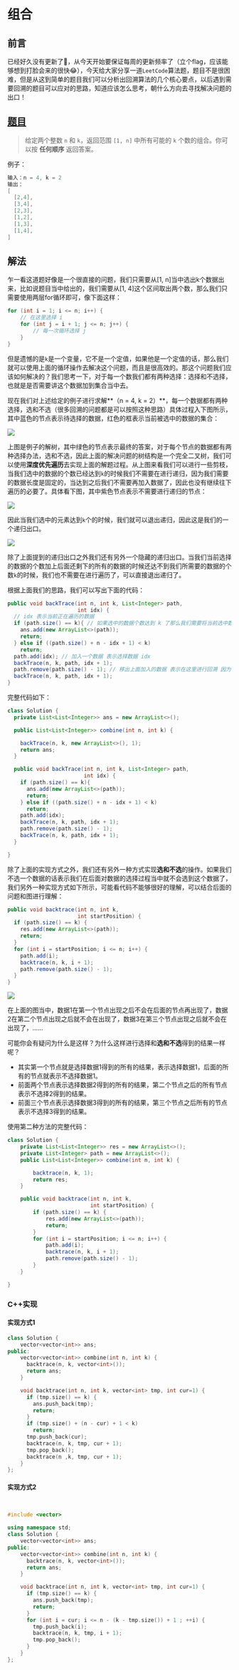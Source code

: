# 组合

## 前言

已经好久没有更新了🤣，从今天开始要保证每周的更新频率了（立个flag，应该能够想到打脸会来的很快😂），今天给大家分享一道`LeetCode`算法题，题目不是很困难，但是从这到简单的题目我们可以分析出回溯算法的几个核心要点，以后遇到需要回溯的题目可以应对的思路，知道应该怎么思考，朝什么方向去寻找解决问题的出口！

## [题目](https://leetcode.cn/problems/combinations/)

>给定两个整数 `n` 和 `k`，返回范围 `[1, n]` 中所有可能的 `k` 个数的组合。你可以按 **任何顺序** 返回答案。

例子：

```java
输入：n = 4, k = 2
输出：
[
  [2,4],
  [3,4],
  [2,3],
  [1,2],
  [1,3],
  [1,4],
]
```



## 解法

乍一看这道题好像是一个很直接的问题，我们只需要从[1, n]当中选出k个数据出来，比如说题目当中给出的，我们需要从[1, 4]这个区间取出两个数，那么我们只需要使用两层for循环即可，像下面这样：

```C++
for (int i = 1; i <= n; i++) {
  	// 在这里选择 i 
    for (int j = i + 1; j <= n; j++) {
        // 每一次循环选择 j 
    }
}
```



但是遗憾的是`k`是一个变量，它不是一个定值，如果他是一个定值的话，那么我们就可以使用上面的循环操作去解决这个问题，而且是很高效的。那这个问题我们应该如何解决的？我们思考一下，对于每一个数我们都有两种选择：选择和不选择，也就是是否需要讲这个数据加到集合当中去。

现在我们对上述给定的例子进行求解**（n = 4, k = 2）**，每一个数据都有两种选择，选和不选（很多回溯的问题都是可以按照这种思路）具体过程入下图所示，其中蓝色的节点表示待选择的数据，红色的框表示当前被选中的数据的集合：

![](../../images/backtrace/02.png)

上图是例子的解树，其中绿色的节点表示最终的答案，对于每个节点的数据都有两种选择办法，选和不选，因此上面的解决问题的树结构是一个完全二叉树，我们可以使用**深度优先遍历**去实现上面的解题过程。从上图来看我们可以进行一些剪枝，当我们选中的数据的个数已经达到`k`的时候我们不需要在进行递归，因为我们需要的数据长度是固定的，当达到之后我们不需要再加入数据了，因此也没有继续往下遍历的必要了。具体看下图，其中紫色节点表示不需要进行递归的节点：

![](../../images/backtrace/03.png)

因此当我们选中的元素达到`k`个的时候，我们就可以退出递归，因此这是我们的一个递归出口。

![](../../images/backtrace/04.png)

除了上面提到的递归出口之外我们还有另外一个隐藏的递归出口。当我们当前选择的数据的个数加上后面还剩下的所有的数据的时候还达不到我们所需要的数据的个数`k`的时候，我们也不需要在进行遍历了，可以直接退出递归了。

根据上面我们的思路，我们可以写出下面的代码：

```java
public void backTrace(int n, int k, List<Integer> path,
                      int idx) {
  // idx 表示当前正在遍历的数据
  if (path.size() == k){ // 如果选中的数据个数达到 k 了那么我们需要将当前选中数据的集合加入到我们返回的数据当中 ans 是选中的所有的数据的个数为 k 的集合
    ans.add(new ArrayList<>(path));
    return;
  } else if ((path.size() + n - idx + 1) < k)
    return;
  path.add(idx); // 加入一个数据 表示选择数据 idx
  backTrace(n, k, path, idx + 1);
  path.remove(path.size() - 1); // 移出上面加入的数据 表示在这里进行回溯 因为我们是深度优先遍历，前面将 idx 加入到了 path 当中 当递归返回的时候我们需要将加入的数据移出 因为这里表示不选择数据 idx 
  backTrace(n, k, path, idx + 1);
}
```

完整代码如下：

```java
class Solution {
  private List<List<Integer>> ans = new ArrayList<>();

  public List<List<Integer>> combine(int n, int k) {

    backTrace(n, k, new ArrayList<>(), 1);
    return ans;
  }

  public void backTrace(int n, int k, List<Integer> path,
                        int idx) {
    if (path.size() == k){
      ans.add(new ArrayList<>(path));
      return;
    } else if ((path.size() + n - idx + 1) < k)
      return;
    path.add(idx);
    backTrace(n, k, path, idx + 1);
    path.remove(path.size() - 1);
    backTrace(n, k, path, idx + 1);
  }

}
```

除了上面的实现方式之外，我们还有另外一种方式实现**选和不选**的操作。如果我们不选一个数据的话表示我们在后面对数据的选择过程当中就不会选到这个数据了，我们另外一种实现方式如下所示，可能看代码不能够很好的理解，可以结合后面的问题和图进行理解：

```java
public void backtrace(int n, int k,
                      int startPosition) {
  if (path.size() == k) {
    res.add(new ArrayList<>(path));
    return;
  }
  for (int i = startPosition; i <= n; i++) {
    path.add(i);
    backtrace(n, k, i + 1);
    path.remove(path.size() - 1);
  }
}
```

![](../../images/backtrace/05.png)

在上面的图当中，数据1在第一个节点出现之后不会在后面的节点再出现了，数据2在第二个节点出现之后就不会在出现了，数据3在第三个节点出现之后就不会在出现了，......

可能你会有疑问为什么是这样？为什么这样进行选择和**选和不选**得到的结果一样呢？

- 其实第一个节点就是选择数据1得到的所有的结果，表示选择数据1，后面的所有的节点就表示不选择数据1。
- 前面两个节点表示选择数据2得到的所有的结果，第二个节点之后的所有节点表示不选择2得到的结果。
- 前面三个节点表示选择数据3得到的所有的结果，第三个节点之后所有的节点表示不选择3得到的结果。

使用第二种方法的完整代码：

```java
class Solution {
    private List<List<Integer>> res = new ArrayList<>();
    private List<Integer> path = new ArrayList<>();
    public List<List<Integer>> combine(int n, int k) {

        backtrace(n, k, 1);
        return res;
    }

    public void backtrace(int n, int k,
                          int startPosition) {
        if (path.size() == k) {
            res.add(new ArrayList<>(path));
            return;
        }
        for (int i = startPosition; i <= n; i++) {
            path.add(i);
            backtrace(n, k, i + 1);
            path.remove(path.size() - 1);
        }
    }

}
```



### C++实现

#### 实现方式1

```c++
class Solution {
    vector<vector<int>> ans;
public:
    vector<vector<int>> combine(int n, int k) {
      backtrace(n, k, vector<int>());
      return ans;
    }

    void backtrace(int n, int k, vector<int> tmp, int cur=1) {
      if (tmp.size() == k) {
        ans.push_back(tmp);
        return;
      }
      if (tmp.size() + (n - cur) + 1 < k)
        return;
      tmp.push_back(cur);
      backtrace(n, k, tmp, cur + 1);
      tmp.pop_back();
      backtrace(n ,k, tmp, cur + 1);
    }
};

```

#### 实现方式2

```c++


#include <vector>

using namespace std;
class Solution {
    vector<vector<int>> ans;
public:
    vector<vector<int>> combine(int n, int k) {
      backtrace(n, k, vector<int>());
      return ans;
    }

    void backtrace(int n, int k, vector<int> tmp, int cur=1) {
      if (tmp.size() == k) {
        ans.push_back(tmp);
        return;
      }
      for (int i = cur; i <= n - (k - tmp.size()) + 1 ; ++i) {
        tmp.push_back(i);
        backtrace(n, k, tmp, i + 1);
        tmp.pop_back();
      }
    }
};
```

